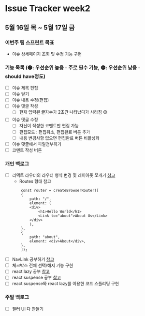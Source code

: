 # Issue Tracker week2

## 5월 16일 목 ~ 5월 17일 금

### 이번주 팀 스프린트 목표

- 이슈 상세페이지 조회 및 수정 기능 구현

### 기능 목록 (🟢: 우선순위 높음 - 주로 필수 기능, 🟡: 우선순위 낮음 - should have정도)

- [ ] 이슈 제목 편집
- [ ] 이슈 닫기
- [ ] 이슈 내용 수정(편집)
- [ ] 이슈 댓글 작성
  - [ ] 현재 입력된 글자수가 2초간 나타났다가 사라짐 🟡
- [ ] 이슈 댓글 수정
  - [ ] 자신이 작성한 코멘트만 편집 가능
  - [ ] 편집모드 : 편집취소, 편집완료 버튼 추가
  - [ ] 내용 변경사항 없으면 편집완료 버튼 비활성화
- [ ] 이슈 댓글에서 파일첨부하기
- [ ] 코멘트 작성 버튼

### 개인 백로그

- [ ] 리액트 라우터의 라우터 형식 변경 및 레이아웃 쪼개기 [참고](https://be-a-weapon.tistory.com/entry/React-%EB%9D%BC%EC%9A%B0%ED%84%B0Router%EC%99%80-%EB%A0%88%EC%9D%B4%EC%95%84%EC%9B%83Layout-%EC%AA%BC%EA%B0%9C%EA%B8%B0)
  - Routes 형태 참고
  ```
      const router = createBrowserRouter([
      {
          path: "/",
          element: (
          <div>
              <h1>Hello World</h1>
              <Link to="about">About Us</Link>
          </div>
          ),
      },
      {
          path: "about",
          element: <div>About</div>,
      },
      ]);
  ```
- [ ] NavLink 공부하기 [참고](https://reactrouter.com/en/main/components/nav-link#navlink)
- [ ] 체크박스 전체 선택/해지 기능 구현
- [ ] react lazy 공부 [참고](https://itprogramming119.tistory.com/entry/React-Reactlazy%EB%9E%80)
- [ ] react suspense 공부 [참고](https://velog.io/@velopert/react-suspense)
- [ ] react suspense와 react lazy를 이용한 코드 스플리팅 구현

### 주말 백로그

- [ ] 필터 UI 다 만들기
